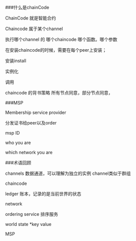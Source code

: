 ###什么是chainCode

ChainCode 就是智能合约

Chaincode 属于某个channel

执行哪个channel 的 哪个chaincode  哪个函数。哪个参数

在安装chaincode的时候，需要在每个peer上安装；

安装install

实例化

调用

chaincode 的背书策略   所有节点同意，部分节点同意，

###MSP

Membership service provider

分发证书给peer以及order

msp ID  

who you are  

which network you are

###术语回顾

channels
数据通道，可以理解为独立的实例
channel类似于群组

chaincode

ledger
账本，记录的是当前世界的状态

network

ordering service
排序服务

world state 
*key  value

MSP

